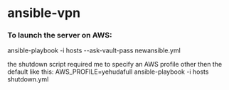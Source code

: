# ansible-vpn

### To launch the server on AWS:
ansible-playbook -i hosts --ask-vault-pass newansible.yml

the shutdown script required me to specify an AWS profile other then the default like this:
AWS_PROFILE=yehudafull ansible-playbook -i hosts shutdown.yml

